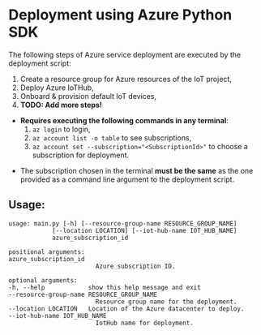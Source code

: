 # Deployment using Azure Python SDK
The following steps of Azure service deployment are executed by the deployment script:

1. Create a resource group for Azure resources of the IoT project,
2. Deploy Azure IoTHub,
3. Onboard & provision default IoT devices,
4. **TODO: Add more steps!**

* **Requires executing the following commands in any terminal**:
  1. `az login` to login,
  2. `az account list -o table` to see subscriptions,
  3. `az account set --subscription="<SubscriptionId>"` to choose a subscription for deployment.
<!-- * **Requires**:
  * Setting up a service principal. Run the following sequence of commands in `powershell`:
    1. `az login` to login,
    2. `az account list -o table` to see subscriptions,
    3. `az account set --subscription="<SubscriptionId>"` to choose a subscription for deployment,
    4. `az ad sp create-for-rbac --name DeploymentPrincipal --role Contributor` to create a service principal with **Contributor** access level.
  * **TODO: Write more!** -->

* The subscription chosen in the terminal **must be the same** as the one provided as a command line argument to the deployment script.

## **Usage:**

    usage: main.py [-h] [--resource-group-name RESOURCE_GROUP_NAME]
                [--location LOCATION] [--iot-hub-name IOT_HUB_NAME]
                azure_subscription_id

    positional arguments:
    azure_subscription_id
                            Azure subscription ID.

    optional arguments:
    -h, --help            show this help message and exit
    --resource-group-name RESOURCE_GROUP_NAME
                            Resource group name for the deployment.
    --location LOCATION   Location of the Azure datacenter to deploy.
    --iot-hub-name IOT_HUB_NAME
                            IotHub name for deployment.
